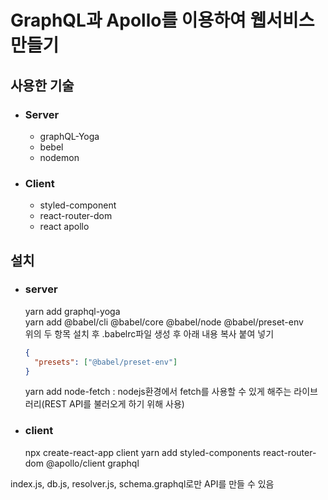 # GraphQL과 Apollo를 이용하여 웹서비스 만들기

## 사용한 기술

- ### Server

  - graphQL-Yoga
  - bebel
  - nodemon

- ### Client

  - styled-component
  - react-router-dom
  - react apollo

## 설치

- ### server

  yarn add graphql-yoga <br/>
  yarn add @babel/cli @babel/core @babel/node @babel/preset-env <br/>
  위의 두 항목 설치 후 .babelrc파일 생성 후 아래 내용 복사 붙여 넣기

  ```json
  {
    "presets": ["@babel/preset-env"]
  }
  ```

  yarn add node-fetch : nodejs환경에서 fetch를 사용할 수 있게 해주는 라이브러리(REST API를 불러오게 하기 위해 사용)

- ### client
  npx create-react-app client
  yarn add styled-components react-router-dom @apollo/client graphql

index.js, db.js, resolver.js, schema.graphql로만 API를 만들 수 있음

